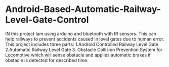 # Android-Based-Automatic-Railway-Level-Gate-Control
IN this project Iam using arduino and bluetooth with IR sensors. This can help railways to prevent accidents caused in level gates due to human error. This project includes three parts: 1.Android Controlled Railway Level Gate 2.Automatic Railway Level Gate 3. Obstacle Collision Prevention System for Locomotive which will sense obstacle and applies automatic brakes if obstacle is detected for described time.
